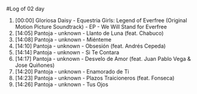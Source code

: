 #Log of 02 day

1. [00:00] Gloriosa Daisy - Equestria Girls: Legend of Everfree (Original Motion Picture Soundtrack) - EP - We Will Stand for Everfree
1. [14:05] Pantoja - unknown - Llanto de Luna (feat. Chabuco)
1. [14:08] Pantoja - unknown - Miénteme
1. [14:10] Pantoja - unknown - Obsesión (feat. Andrés Cepeda)
1. [14:14] Pantoja - unknown - Si Te Contara
1. [14:17] Pantoja - unknown - Desvelo de Amor (feat. Juan Pablo Vega & Jose Quiñones)
1. [14:20] Pantoja - unknown - Enamorado de Ti
1. [14:23] Pantoja - unknown - Plazos Traicioneros (feat. Fonseca)
1. [14:26] Pantoja - unknown - Tus Ojos
